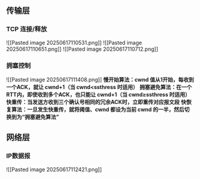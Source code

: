 ## 传输层
### TCP 连接/释放

![[Pasted image 20250617110531.png]]
![[Pasted image 20250617110651.png]]
![[Pasted image 20250617110712.png]]
### 拥塞控制
![[Pasted image 20250617111408.png]]
**慢开始算法：cwnd 值从1开始，每收到⼀个ACK，就让 cwnd+1（当 cwnd<ssthress 时适⽤）**
**拥塞避免算法：在⼀个RTT内，即使收到多个ACK，也只能让 cwnd+1（当 cwnd≥ssthress 时适⽤）**
**快重传：当发送⽅收到三个确认号相同的冗余ACK时，⽴即重传对应报⽂段**
**快恢复算法：⼀旦发⽣快重传，就将阈值、cwnd 都设为当前 cwnd 的⼀半，然后切换到为“拥塞避免算法”**

## 网络层
### IP数据报
![[Pasted image 20250617112421.png]]
